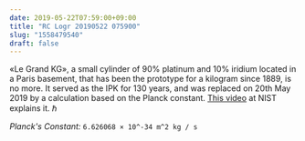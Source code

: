 ```yaml
---
date: 2019-05-22T07:59:00+09:00
title: "RC Logr 20190522 075900"
slug: "1558479540"
draft: false
---
```


«Le Grand KG», a small cylinder of 90% platinum and 10% iridium located in a Paris basement, that has been the prototype for a kilogram since 1889, is no more. It served as the IPK for 130 years, and was replaced on 20th May 2019 by a calculation based on the Planck constant. [This video](https://youtu.be/Oo0jm1PPRuo) at NIST explains it. ℏ
  
_Planck's Constant:_ `6.626068 × 10^-34 m^2 kg / s`  
